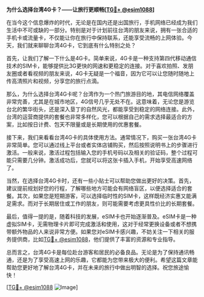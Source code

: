 **为什么选择台湾4G卡？——让旅行更顺畅[[TG💪+ @esim1088](https://t.me/s/esim1088)]**

在当今这个信息爆炸的时代，无论是在国内还是出国旅行，手机网络已经成为我们生活中不可或缺的一部分。特别是对于计划前往台湾的朋友来说，拥有一张合适的手机卡或流量卡，不仅能让你在旅行中保持联系，还能享受流畅的上网体验。今天，我们就来聊聊台湾4G卡，它到底有什么特别之处？

首先，让我们了解一下什么是4G卡。简单来说，4G卡是一种支持第四代移动通信技术的SIM卡，能够提供比3G更快的网速和更稳定的连接。对于喜欢拍照、发朋友圈或者看视频的朋友来说，4G卡无疑是一个福音，因为它可以让您随时随地上传高清照片和视频，分享您的旅行点滴。

那么，为什么选择台湾4G卡呢？台湾作为一个热门旅游目的地，其电信网络覆盖非常完善，尤其是在城市地区，4G信号几乎无处不在。这意味着，无论您是游览台北的繁华街头，还是深入垦丁的自然风光，都能享受到稳定的网络连接。此外，台湾的运营商提供的套餐也非常多样化，您可以根据自己的需求选择最适合的方案，比如按日计费、包天不限量或是长期使用的优惠套餐。

接下来，我们来看看台湾4G卡的具体使用方法。通常情况下，购买一张台湾4G卡非常简单。您可以通过线上平台或者实体店铺购买，然后按照说明书上的步骤进行激活。一般来说，激活过程包括输入您的手机号码以及相关的验证码，整个过程可能只需要几分钟。激活成功后，您就可以将这张卡插入手机，开始享受高速网络了。

当然，在选择台湾4G卡时，还有一些小贴士可以帮助您做出更好的决策。首先，建议提前规划好您的行程，了解哪些地方可能会有网络盲区，以便选择适合的套餐。其次，如果您是短期游客，可以选择临时性的SIM卡，这样既经济实惠又能满足需求。而对于长期居住或工作的朋友，则可能需要考虑更具性价比的长期套餐。

最后，值得一提的是，随着科技的发展，eSIM卡也开始逐渐普及。eSIM卡是一种虚拟SIM卡，无需物理卡片即可完成激活和使用，这对于经常更换设备或者不想携带额外物品的人来说非常方便。如果您对eSIM卡感兴趣，不妨关注一下相关的服务提供商，比如[TG💪+ @esim1088](https://t.me/s/esim1088)，他们提供了丰富的资源和专业指导。

总而言之，台湾4G卡是每位赴台游客和居民的必备良品。无论是为了保持通讯畅通，还是为了享受高速上网的乐趣，它都能为您带来极大的便利。希望这篇文章能帮助您更好地了解台湾4G卡，并在未来的旅行中做出明智的选择。祝您旅途愉快！

[[TG💪+ @esim1088](https://t.me/s/esim1088) ![Image](https://i.postimg.cc/4NQfJmqS/Snipaste-2025-05-13-00-14-12.png)]
